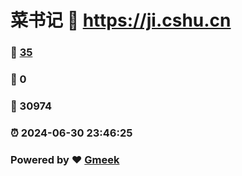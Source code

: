 # 菜书记 :link: https://ji.cshu.cn 
### :page_facing_up: [35](https://ji.cshu.cn/tag.html) 
### :speech_balloon: 0 
### :hibiscus: 30974 
### :alarm_clock: 2024-06-30 23:46:25 
### Powered by :heart: [Gmeek](https://github.com/Meekdai/Gmeek)
